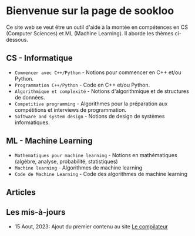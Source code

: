# Bienvenue sur la page de sookloo

Ce site web se veut être un outil d'aide à la montée en compétences en CS (Computer Sciences) et ML (Machine Learning). Il aborde les thèmes ci-dessous.

## CS - Informatique

* `Commencer avec C++/Python` - Notions pour commencer en C++ et/ou Python.
* `Programmation C++/Python` - Code en C++ et/ou Python.
* `Algorithmique et complexité` - Notions d'algorithmique et de structures de données.
* `Competitive programming` - Algorithmes pour la préparation aux compétitions et interviews de programmation.
* `Software and system design` - Notions de design de systèmes informatiques.

## ML - Machine Learning

* `Mathematiques pour machine learning` - Notions en mathématiques (algèbre, analyse, probabilité, statistiques)
* `Machine learning` - Algorithmes de machine learning
* `Code de Machine Learning` - Code des algorithmes de machine learning 

## Articles

## Les mis-à-jours
- 15 Aout, 2023: Ajout du premier contenu au site [Le compilateur](https://sookloo.info/cp/tools/compiler)